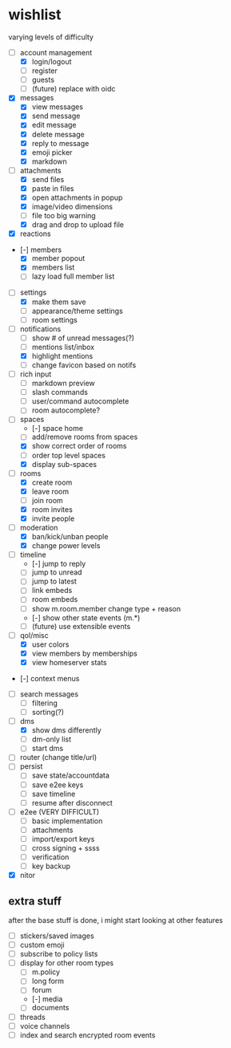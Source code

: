 # wishlist

varying levels of difficulty

- [ ] account management
  - [x] login/logout
  - [ ] register
  - [ ] guests
  - [ ] (future) replace with oidc
- [x] messages
  - [x] view messages
  - [x] send message
  - [x] edit message
  - [x] delete message
  - [x] reply to message
  - [x] emoji picker
  - [x] markdown
- [ ] attachments
  - [x] send files
  - [x] paste in files
  - [x] open attachments in popup
  - [x] image/video dimensions
  - [ ] file too big warning
  - [x] drag and drop to upload file
- [x] reactions
- [-] members
  - [x] member popout
  - [x] members list
  - [ ] lazy load full member list
- [ ] settings
  - [x] make them save
  - [ ] appearance/theme settings
  - [ ] room settings
- [ ] notifications
  - [ ] show # of unread messages(?)
  - [ ] mentions list/inbox
  - [x] highlight mentions
  - [ ] change favicon based on notifs
- [ ] rich input
  - [ ] markdown preview
  - [ ] slash commands
  - [ ] user/command autocomplete
  - [ ] room autocomplete?
- [ ] spaces
  - [-] space home
  - [ ] add/remove rooms from spaces
  - [x] show correct order of rooms
  - [ ] order top level spaces
  - [x] display sub-spaces
- [ ] rooms
  - [x] create room
  - [x] leave room
  - [ ] join room
  - [x] room invites
  - [x] invite people
- [ ] moderation
  - [x] ban/kick/unban people
  - [x] change power levels
- [ ] timeline
  - [-] jump to reply
  - [ ] jump to unread
  - [ ] jump to latest
  - [ ] link embeds
  - [ ] room embeds
  - [ ] show m.room.member change type + reason
  - [-] show other state events (m.*)
  - [ ] (future) use extensible events
- [ ] qol/misc
  - [x] user colors
  - [x] view members by memberships
  - [x] view homeserver stats
- [-] context menus
- [ ] search messages
  - [ ] filtering
  - [ ] sorting(?)
- [ ] dms
  - [x] show dms differently
  - [ ] dm-only list
  - [ ] start dms
- [ ] router (change title/url)
- [ ] persist
  - [ ] save state/accountdata
  - [ ] save e2ee keys
  - [ ] save timeline
  - [ ] resume after disconnect
- [ ] e2ee (VERY DIFFICULT)
  - [ ] basic implementation
  - [ ] attachments
  - [ ] import/export keys
  - [ ] cross signing + ssss
  - [ ] verification
  - [ ] key backup
- [x] nitor

## extra stuff

after the base stuff is done, i might start looking at other features

- [ ] stickers/saved images
- [ ] custom emoji
- [ ] subscribe to policy lists
- [ ] display for other room types
  - [ ] m.policy
  - [ ] long form
  - [ ] forum
  - [-] media
  - [ ] documents  
- [ ] threads
- [ ] voice channels
- [ ] index and search encrypted room events
